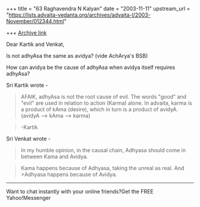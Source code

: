 +++
title = "63 Raghavendra N Kalyan"
date = "2003-11-11"
upstream_url = "https://lists.advaita-vedanta.org/archives/advaita-l/2003-November/012344.html"

+++
[Archive link](https://lists.advaita-vedanta.org/archives/advaita-l/2003-November/012344.html)

Dear Kartik and Venkat,

Is not adhyAsa the same as avidya? (vide AchArya's BSB)

How can avidya be the cause of adhyAsa when avidya itself requires adhyAsa?


Sri Kartik wrote - 


>AFAIK, adhyAsa is not the root cause of evil. 
>The words "good" and "evil" are used in relation to action (Karma)
>alone. In advaita, karma is a product of kAma (desire), which in turn
>is a product of avidyA. (avidyA --> kAma --> karma)

>-Kartik

Sri Venkat wrote -

>In my humble opinion, in the causal chain, Adhyasa should come in 
>between Kama and Avidya.

>Kama happens because of Adhyasa, taking the unreal as real. And >Adhyasa 
>happens because of Avidya.


---------------------------------
Want to chat instantly with your online friends?Get the FREE Yahoo!Messenger

